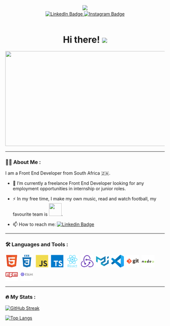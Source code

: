 <div id="header" align="center">
  <img src="https://media.giphy.com/media/QssGEmpkyEOhBCb7e1/giphy.gif" width="100"/>
  
  <div id="badges">
    <a href="https://www.linkedin.com/in/swazi-kunene-609352208">
      <img src="https://img.shields.io/badge/LinkedIn-blue?style=for-the-badge&logo=linkedin&logoColor=white" alt="LinkedIn Badge"/>
    </a>
    <a href="https://www.instagram.com/swazi.kunene/">
      <img src="https://img.shields.io/badge/instagram-ff69b4?logo=instagram&logoColor=white&style=for-the-badge" alt="Instagram Badge"/>
    </a>
  </div>
  
  <img src="https://komarev.com/ghpvc/?username=59MrRobot&style=flat-square&color=blue" alt=""/>
  
  <h1>
    Hi there!
    <img src="https://media.giphy.com/media/hvRJCLFzcasrR4ia7z/giphy.gif" width="30px"/>
  </h1>
</div>

<div align="center">
  <img src="https://media.giphy.com/media/dWesBcTLavkZuG35MI/giphy.gif" width="600" height="300"/>
</div>

---

### :man_technologist: About Me :
I am a Front End Developer from South Africa 🇿🇦.

- 🔭 I’m currently a freelance Front End Developer looking for any employment opportunities in internship or junior roles.

- ⚡ In my free time, I make my own music, read and watch football, my favourite team is <img src="https://media.giphy.com/media/yIe46NccLfjOw/giphy.gif" width="40" height="40">.

- 📫 How to reach me: [![Linkedin Badge](https://img.shields.io/badge/-Swazi-blue?style=flat&logo=Linkedin&logoColor=white)]([your-linkedin-url](https://www.linkedin.com/in/swazi-kunene-609352208))

---

### :hammer_and_wrench: Languages and Tools :
<div>
  <img src="https://github.com/devicons/devicon/blob/master/icons/html5/html5-original.svg" title="HTML5" alt="HTML" width="40" height="40"/>&nbsp;
  <img src="https://github.com/devicons/devicon/blob/master/icons/css3/css3-plain-wordmark.svg"  title="CSS3" alt="CSS" width="40" height="40"/>&nbsp;
  <img src="https://github.com/devicons/devicon/blob/master/icons/javascript/javascript-original.svg" title="JavaScript" alt="JavaScript" width="40" height="40"/>&nbsp;
    <img src="https://github.com/devicons/devicon/blob/master/icons/typescript/typescript-original.svg" title="TypeScript" alt="TypeScript" width="40" height="40"/>&nbsp;
  <img src="https://github.com/devicons/devicon/blob/master/icons/react/react-original-wordmark.svg" title="React" alt="React" width="40" height="40"/>&nbsp;
    <img src="https://github.com/devicons/devicon/blob/master/icons/redux/redux-original.svg" title="Redux" alt="Redux " width="40" height="40"/>&nbsp;
  <img src="https://github.com/devicons/devicon/blob/master/icons/materialui/materialui-original.svg" title="Material UI" alt="Material UI" width="40" height="40"/>&nbsp;
    <img src="https://github.com/devicons/devicon/blob/master/icons/vscode/vscode-original.svg" title="VS Code" alt="VS Code" width="40" height="40"/>&nbsp;
    <img src="https://github.com/devicons/devicon/blob/master/icons/git/git-original-wordmark.svg" title="Git" **alt="Git" width="40" height="40"/>&nbsp;
    <img src="https://github.com/devicons/devicon/blob/master/icons/nodejs/nodejs-original-wordmark.svg" title="NodeJS" alt="NodeJS" width="40" height="40"/>&nbsp;
    <img src="https://github.com/devicons/devicon/blob/master/icons/npm/npm-original-wordmark.svg" title="NPM" alt="NPM" width="40" height="40"/>&nbsp;
    <img src="https://github.com/devicons/devicon/blob/master/icons/eslint/eslint-original-wordmark.svg" title="esLint" alt="esLint" width="40" height="40"/>&nbsp;
</div>

---

### :fire: My Stats :

[![GitHub Streak](http://github-readme-streak-stats.herokuapp.com?user=59MrRobot&theme=dark&background=000000)](https://git.io/streak-stats)

[![Top Langs](https://github-readme-stats.vercel.app/api/top-langs/?username=59MrRobot&layout=compact&theme=vision-friendly-dark)](https://github.com/anuraghazra/github-readme-stats)

<!--
**59MrRobot/59MrRobot** is a ✨ _special_ ✨ repository because its `README.md` (this file) appears on your GitHub profile.

Here are some ideas to get you started:

- 🔭 I’m currently working on ...
- 🌱 I’m currently learning ...
- 👯 I’m looking to collaborate on ...
- 🤔 I’m looking for help with ...
- 💬 Ask me about ...
- 📫 How to reach me: ...
- 😄 Pronouns: ...
- ⚡ Fun fact: ...
-->
